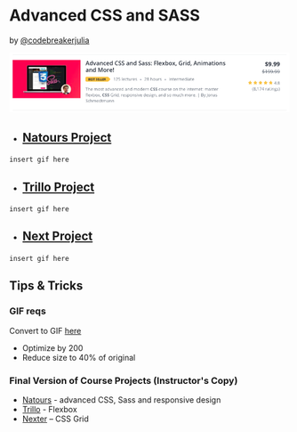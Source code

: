 # Advanced CSS and SASS

by [@codebreakerjulia](https://www.instagram.com/codebreakerjulia/)

<a href="https://www.udemy.com/advanced-css-and-sass/" target="_blank">![course](/assets/course.png)</a>

* ## [Natours Project](/Natours)

```insert gif here```

* ## [Trillo Project]()

```insert gif here```

* ## [Next Project]()

```insert gif here```

## Tips & Tricks

### GIF reqs
Convert to GIF [here](https://ezgif.com/optimize)
* Optimize by 200
* Reduce size to 40% of original

### Final Version of Course Projects (Instructor's Copy)
* [Natours](https://natours.netlify.com/) - advanced CSS, Sass and responsive design
* [Trillo](https://trillo.netlify.com/) - Flexbox
* [Nexter](https://nexter.netlify.com/) – CSS Grid



